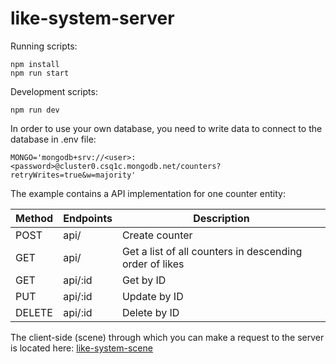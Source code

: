 # like-system-server

Running scripts:

```
npm install
npm run start
```

Development scripts:

```
npm run dev
```

In order to use your own database, you need to write data to connect to the database in .env file:

```
MONGO='mongodb+srv://<user>:<password>@cluster0.csq1c.mongodb.net/counters?retryWrites=true&w=majority'
```

The example contains a API implementation for one counter entity:

| Method | Endpoints   | Description                                                |
| ------ | ----------- | ---------------------------------------------------------- |
| POST   | api/        | Create counter                                             |
| GET    | api/        | Get a list of all counters in descending order of likes    |
| GET    | api/:id     | Get by ID                                          |
| PUT    | api/:id     | Update by ID                                       |
| DELETE | api/:id     | Delete by ID                                       |

The client-side (scene) through which you can make a request to the server is located here: [like-system-scene](https://github.com/demid-osman/like-system-scene) 